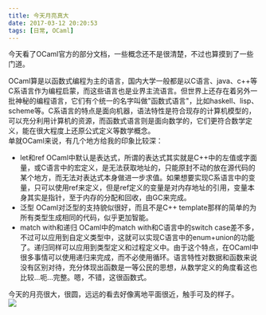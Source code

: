 ```yaml
---
title: 今天月亮真大
date: 2017-03-12 20:20:53
tags: [日常, OCaml]
---
```

今天看了OCaml官方的部分文档，一些概念还不是很清楚，不过也算摸到了一些门道。
<!-- more -->
OCaml算是以函数式编程为主的语言，国内大学一般都是以C语言、java、c++等C系语言作为编程启蒙，而这些语言也是业界主流语言。但世界上还存在着另外一批神秘的编程语言，它们有个统一的名字叫做"函数式语言"，比如haskell、lisp、scheme等。C系语言的特点是面向机器，语法特性是符合现存的计算机模型的，可以充分利用计算机的资源，而函数式语言则是面向数学的，它们更符合数学定义，能在很大程度上还原公式定义等数学概念。  
单就OCaml来说，有几个地方给我的印象比较深：
- let和ref
OCaml中默认是表达式，所谓的表达式其实就是C++中的左值或字面量，或C语言中的宏定义，是无法获取地址的，只能原封不动的放在源代码的某个地方，而无法对表达式本身做进一步求值。如果想要实现C系语言中的变量，只可以使用ref来定义，但是ref定义的变量是对内存地址的引用，变量本身其实是指针，至于内存的分配和回收，由GC来完成。
- 泛型
OCaml对泛型的支持貌似很好，而且不是C++ template那样的简单的为所有类型生成相同的代码，似乎更加智能。
- match with和递归
OCaml中的match with和C语言中的switch case差不多，不过可以应用到自定义类型中，这就可以实现C语言中的enum+union的功能了。递归同样可以应用到类型定义和过程定义中。由于这个特点，在OCaml中很多事情可以使用递归来完成，而不必使用循环。语言特性对数据和函数来说没有区别对待，充分体现出函数是一等公民的思想，从数学定义的角度看这也比较...呃...完整。嗯，不错，这很函数式。 

今天的月亮很大，很圆，远远的看去好像离地平面很近，触手可及的样子。  
![](moon.jpg)